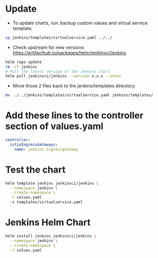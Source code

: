 # Update
- To update charts, run:
backup custom values and virtual service template:

```bash
cp jenkins/templates/virtualservice.yaml ../../
```
- Check upstream for new versions: https://artifacthub.io/packages/helm/jenkinsci/jenkins

```bash
helm repo update
rm -rf jenkins
# Pull the latest version of the Jenkins chart
helm pull jenkinsci/jenkins --version x.x.x --untar
```

- Move those 2 files back to the jenkins/templates directory:

```bash
mv ../../jenkins/templates/virtualservice.yaml jenkins/templates/
```
# Add these lines to the controller section of values.yaml

```yaml
controller:
  istioIngressGateways:
    name: jenkins-ingressgateway
```
# Test the chart

```bash
helm template jenkins jenkinsci/jenkins \
  --namespace jenkins \
  --create-namespace \
  -f values.yaml
  -s templates/virtualservice.yaml
```

# Jenkins Helm Chart

```bash
helm install jenkins jenkinsci/jenkins \
  --namespace jenkins \
  --create-namespace \
  -f values.yaml
```